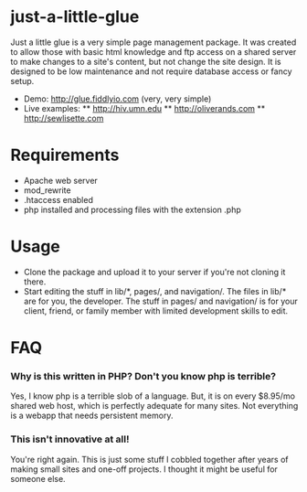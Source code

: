 just-a-little-glue
==================

Just a little glue is a very simple page management package. It was created to allow those with basic html knowledge and ftp access on a shared server to make changes to a site's content, but not change the site design. It is designed to be low maintenance and not require database access or fancy setup. 

* Demo: http://glue.fiddlyio.com  (very, very simple)
* Live examples:
** http://hiv.umn.edu
** http://oliverands.com
** http://sewlisette.com

# Requirements
* Apache web server
* mod_rewrite
* .htaccess enabled
* php installed and processing files with the extension .php

# Usage
* Clone the package and upload it to your server if you're not cloning it there. 
* Start editing the stuff in lib/\*, pages/, and navigation/. The files in lib/\* are for you, the developer. The stuff in pages/ and navigation/ is for your client, friend, or family member with limited development skills to edit. 

# FAQ
### Why is this written in PHP? Don't you know php is terrible?
Yes, I know php is a terrible slob of a language. But, it is on every $8.95/mo shared web host, which is perfectly adequate for many sites. Not everything is a webapp that needs persistent memory.

### This isn't innovative at all!
You're right again. This is just some stuff I cobbled together after years of making small sites and one-off projects. I thought it might be useful for someone else. 
